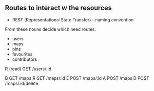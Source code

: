 ## Routes to interact w the resources
* REST (Representational State Transfer) - naming convention

From these nouns decide which need routes:
- users
- maps
- pins
- favourites
- contributors

<!-- B (browse) GET  /users -->
R (read)   GET  /users/:id
<!-- E (edit)   POST /users/:id -->
<!-- A (add)    POST /users -->
<!-- D (delete) POST /users/:id/delete -->

B GET  /maps
R GET  /maps/:id
E POST /maps/:id
A POST /maps
D POST /maps/:id/delete

<!-- B GET  /pins -->
<!-- R GET  /pins/:id -->
<!-- E POST /pins/:id -->
<!-- A POST /pins -->
<!-- D POST /pins/:id/delete -->